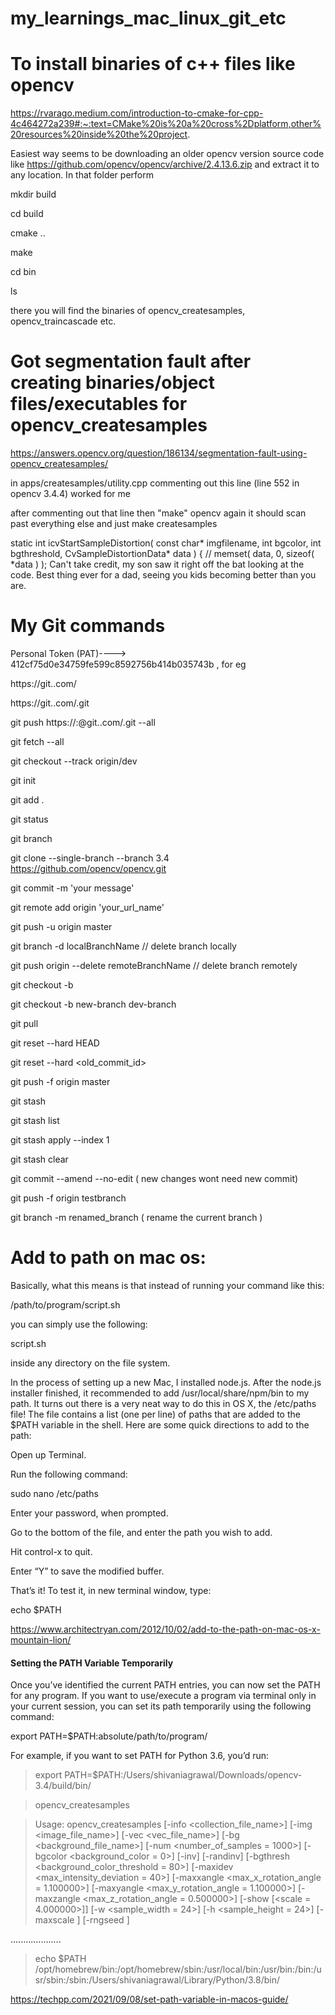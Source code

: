 # my_learnings_mac_linux_git_etc

# To install binaries of c++ files like opencv

https://rvarago.medium.com/introduction-to-cmake-for-cpp-4c464272a239#:~:text=CMake%20is%20a%20cross%2Dplatform,other%20resources%20inside%20the%20project.

Easiest way seems to be downloading an older opencv version source code like https://github.com/opencv/opencv/archive/2.4.13.6.zip and extract it to any location. In that folder perform

mkdir build

cd build

cmake ..

make

cd bin

ls

there you will find the binaries of opencv_createsamples, opencv_traincascade etc.

# Got segmentation fault after creating binaries/object files/executables for opencv_createsamples

https://answers.opencv.org/question/186134/segmentation-fault-using-opencv_createsamples/

in apps/createsamples/utility.cpp commenting out this line (line 552 in opencv 3.4.4) worked for me

after commenting out that line then "make" opencv again it should scan past everything else and just make createsamples

static int icvStartSampleDistortion( const char* imgfilename, int bgcolor, int bgthreshold,
                              CvSampleDistortionData* data )
{
//    memset( data, 0, sizeof( *data ) );
Can't take credit, my son saw it right off the bat looking at the code. Best thing ever for a dad, seeing you kids becoming better than you are.

# My Git commands

Personal Token (PAT)----> 412cf75d0e34759fe599c8592756b414b035743b , for eg

https://git.<organization>.com/<path to repo>

https://git.<organization>.com/<path to repo>.git

git push https://<username>:<PAT>@git.<organization>.com/<path to repo>.git --all

git fetch --all

git checkout --track origin/dev

git init

git add .

git status

git branch

git clone --single-branch --branch 3.4 https://github.com/opencv/opencv.git
  
git commit -m 'your message'

git remote add origin 'your_url_name'
 
git push -u origin master

git branch -d localBranchName // delete branch locally

git push origin --delete remoteBranchName // delete branch remotely

git checkout -b <branch-name>
 
git checkout -b new-branch dev-branch
 
git pull <remote>
 
git reset --hard HEAD
 
git reset --hard <old_commit_id>
 
git push -f origin master
 
git stash
 
git stash list
 
git stash apply --index 1
 
git stash clear
 
git commit --amend --no-edit ( new changes wont need new commit)
 
git push -f origin testbranch
 
git branch -m renamed_branch ( rename the current branch )
 

# Add to path on mac os:
 
 Basically, what this means is that instead of running your command like this:

/path/to/program/script.sh

you can simply use the following:

script.sh

inside any directory on the file system.
 

In the process of setting up a new Mac, I installed node.js.  After the node.js installer finished, it recommended to add /usr/local/share/npm/bin to my path.  It turns out there is a very neat way to do this in OS X, the /etc/paths file!  The file contains a list (one per line) of paths that are added to the $PATH variable in the shell. Here are some quick directions to add to the path:

Open up Terminal.
 
Run the following command:

sudo nano /etc/paths

Enter your password, when prompted.
 
Go to the bottom of the file, and enter the path you wish to add.
 
Hit control-x to quit.
 
Enter “Y” to save the modified buffer.
 
That’s it!  To test it, in new terminal window, type:
 
echo $PATH

https://www.architectryan.com/2012/10/02/add-to-the-path-on-mac-os-x-mountain-lion/
 
 
#### Setting the PATH Variable Temporarily
 
Once you’ve identified the current PATH entries, you can now set the PATH for any program. If you want to use/execute a program via terminal only in your current session, you can set its path temporarily using the following command:

export PATH=$PATH:absolute/path/to/program/

For example, if you want to set PATH for Python 3.6, you’d run:

>export PATH=$PATH:/Users/shivaniagrawal/Downloads/opencv-3.4/build/bin/
 
>opencv_createsamples

>Usage: opencv_createsamples
  [-info <collection_file_name>]
  [-img <image_file_name>]
  [-vec <vec_file_name>]
  [-bg <background_file_name>]
  [-num <number_of_samples = 1000>]
  [-bgcolor <background_color = 0>]
  [-inv] [-randinv] [-bgthresh <background_color_threshold = 80>]
  [-maxidev <max_intensity_deviation = 40>]
  [-maxxangle <max_x_rotation_angle = 1.100000>]
  [-maxyangle <max_y_rotation_angle = 1.100000>]
  [-maxzangle <max_z_rotation_angle = 0.500000>]
  [-show [<scale = 4.000000>]]
  [-w <sample_width = 24>]
  [-h <sample_height = 24>]
  [-maxscale <max sample scale = -1.000000>]
  [-rngseed <rng seed = 12345>]
 
   ....................
 
>echo $PATH 
 /opt/homebrew/bin:/opt/homebrew/sbin:/usr/local/bin:/usr/bin:/bin:/usr/sbin:/sbin:/Users/shivaniagrawal/Library/Python/3.8/bin/
 
 
https://techpp.com/2021/09/08/set-path-variable-in-macos-guide/
 
 
